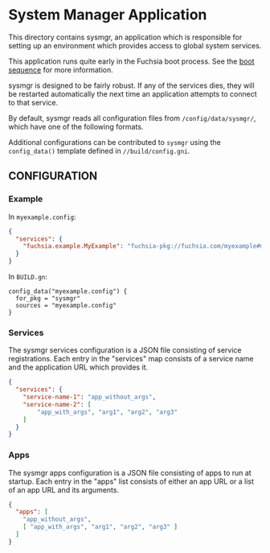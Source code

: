 # System Manager Application

This directory contains sysmgr, an application which is responsible for
setting up an environment which provides access to global system services.

This application runs quite early in the Fuchsia boot process. See the [boot
sequence](https://fuchsia.googlesource.com/fuchsia/+/master/docs/the-book/boot_sequence.md)
for more information.

sysmgr is designed to be fairly robust. If any of the services dies, they
will be restarted automatically the next time an application attempts to
connect to that service.

By default, sysmgr reads all configuration files from `/config/data/sysmgr/`,
which have one of the following formats.

Additional configurations can be contributed to `sysmgr` using the
`config_data()` template defined in `//build/config.gni`.

## CONFIGURATION

### Example

In `myexample.config`:

```json
{
  "services": {
    "fuchsia.example.MyExample": "fuchsia-pkg://fuchsia.com/myexample#meta/myexample.cmx"
  }
}
```

In `BUILD.gn`:

```gn
config_data("myexample.config") {
  for_pkg = "sysmgr"
  sources = "myexample.config"
}
```

### Services

The sysmgr services configuration is a JSON file consisting of service
registrations.  Each entry in the "services" map consists of a service
name and the application URL which provides it.

```json
{
  "services": {
    "service-name-1": "app_without_args",
    "service-name-2": [
        "app_with_args", "arg1", "arg2", "arg3"
    ]
  }
}
```

### Apps

The sysmgr apps configuration is a JSON file consisting of apps to run at
startup.  Each entry in the "apps" list consists of either an app URL or a list
of an app URL and its arguments.

```json
{
  "apps": [
    "app_without_args",
    [ "app_with_args", "arg1", "arg2", "arg3" ]
  ]
}
```
